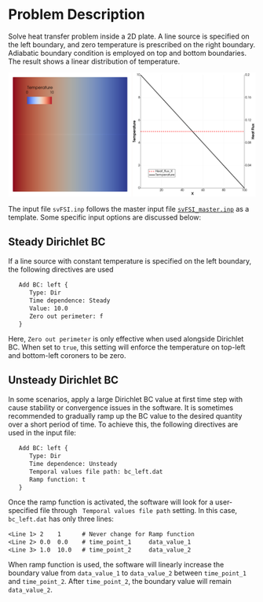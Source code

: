 
# **Problem Description**

Solve heat transfer problem inside a 2D plate. A line source is specified on the left boundary, and zero temperature is prescribed on the right boundary. Adiabatic boundary condition is employed on top and bottom boundaries. The result shows a linear distribution of temperature.

<p align="center">
   <img src="./plot-temp-flux.png" width="1000">
</p>

The input file `svFSI.inp` follows the master input file [`svFSI_master.inp`](./svFSI_master.inp) as a template. Some specific input options are discussed below:

## Steady Dirichlet BC

If a line source with constant temperature is specified on the left boundary, the following directives are used

```
   Add BC: left {
      Type: Dir
      Time dependence: Steady
      Value: 10.0
      Zero out perimeter: f
   }
```

Here, `Zero out perimeter` is only effective when used alongside Dirichlet BC. When set to `true`, this setting will enforce the temperature on top-left and bottom-left coroners to be zero.

## Unsteady Dirichlet BC

In some scenarios, apply a large Dirichlet BC value at first time step with cause stability or convergence issues in the software. It is sometimes recommended to gradually ramp up the BC value to the desired quantity over a short period of time. To achieve this, the following directives are used in the input file:

```
   Add BC: left {
      Type: Dir
      Time dependence: Unsteady
      Temporal values file path: bc_left.dat
      Ramp function: t
   }
```

Once the ramp function is activated, the software will look for a user-specified file through ` Temporal values file path` setting. In this case, `bc_left.dat` has only three lines:
```
<Line 1> 2    1      # Never change for Ramp function
<Line 2> 0.0  0.0    # time_point_1     data_value_1
<Line 3> 1.0  10.0   # time_point_2     data_value_2
```

When ramp function is used, the software will linearly increase the boundary value from `data_value_1` to `data_value_2`  between `time_point_1` and `time_point_2`. After `time_point_2`, the boundary value will remain `data_value_2`.

